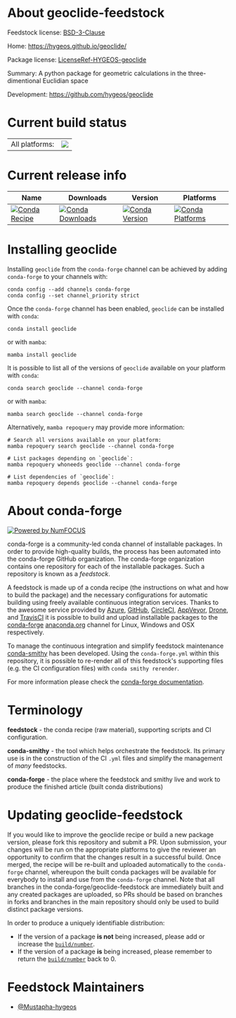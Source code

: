 About geoclide-feedstock
========================

Feedstock license: [BSD-3-Clause](https://github.com/conda-forge/geoclide-feedstock/blob/main/LICENSE.txt)

Home: https://hygeos.github.io/geoclide/

Package license: [LicenseRef-HYGEOS-geoclide](https://github.com/hygeos/geoclide/blob/main/LICENSE.txt)

Summary: A python package for geometric calculations in the three-dimentional Euclidian space

Development: https://github.com/hygeos/geoclide

Current build status
====================


<table><tr><td>All platforms:</td>
    <td>
      <a href="https://dev.azure.com/conda-forge/feedstock-builds/_build/latest?definitionId=24733&branchName=main">
        <img src="https://dev.azure.com/conda-forge/feedstock-builds/_apis/build/status/geoclide-feedstock?branchName=main">
      </a>
    </td>
  </tr>
</table>

Current release info
====================

| Name | Downloads | Version | Platforms |
| --- | --- | --- | --- |
| [![Conda Recipe](https://img.shields.io/badge/recipe-geoclide-green.svg)](https://anaconda.org/conda-forge/geoclide) | [![Conda Downloads](https://img.shields.io/conda/dn/conda-forge/geoclide.svg)](https://anaconda.org/conda-forge/geoclide) | [![Conda Version](https://img.shields.io/conda/vn/conda-forge/geoclide.svg)](https://anaconda.org/conda-forge/geoclide) | [![Conda Platforms](https://img.shields.io/conda/pn/conda-forge/geoclide.svg)](https://anaconda.org/conda-forge/geoclide) |

Installing geoclide
===================

Installing `geoclide` from the `conda-forge` channel can be achieved by adding `conda-forge` to your channels with:

```
conda config --add channels conda-forge
conda config --set channel_priority strict
```

Once the `conda-forge` channel has been enabled, `geoclide` can be installed with `conda`:

```
conda install geoclide
```

or with `mamba`:

```
mamba install geoclide
```

It is possible to list all of the versions of `geoclide` available on your platform with `conda`:

```
conda search geoclide --channel conda-forge
```

or with `mamba`:

```
mamba search geoclide --channel conda-forge
```

Alternatively, `mamba repoquery` may provide more information:

```
# Search all versions available on your platform:
mamba repoquery search geoclide --channel conda-forge

# List packages depending on `geoclide`:
mamba repoquery whoneeds geoclide --channel conda-forge

# List dependencies of `geoclide`:
mamba repoquery depends geoclide --channel conda-forge
```


About conda-forge
=================

[![Powered by
NumFOCUS](https://img.shields.io/badge/powered%20by-NumFOCUS-orange.svg?style=flat&colorA=E1523D&colorB=007D8A)](https://numfocus.org)

conda-forge is a community-led conda channel of installable packages.
In order to provide high-quality builds, the process has been automated into the
conda-forge GitHub organization. The conda-forge organization contains one repository
for each of the installable packages. Such a repository is known as a *feedstock*.

A feedstock is made up of a conda recipe (the instructions on what and how to build
the package) and the necessary configurations for automatic building using freely
available continuous integration services. Thanks to the awesome service provided by
[Azure](https://azure.microsoft.com/en-us/services/devops/), [GitHub](https://github.com/),
[CircleCI](https://circleci.com/), [AppVeyor](https://www.appveyor.com/),
[Drone](https://cloud.drone.io/welcome), and [TravisCI](https://travis-ci.com/)
it is possible to build and upload installable packages to the
[conda-forge](https://anaconda.org/conda-forge) [anaconda.org](https://anaconda.org/)
channel for Linux, Windows and OSX respectively.

To manage the continuous integration and simplify feedstock maintenance
[conda-smithy](https://github.com/conda-forge/conda-smithy) has been developed.
Using the ``conda-forge.yml`` within this repository, it is possible to re-render all of
this feedstock's supporting files (e.g. the CI configuration files) with ``conda smithy rerender``.

For more information please check the [conda-forge documentation](https://conda-forge.org/docs/).

Terminology
===========

**feedstock** - the conda recipe (raw material), supporting scripts and CI configuration.

**conda-smithy** - the tool which helps orchestrate the feedstock.
                   Its primary use is in the construction of the CI ``.yml`` files
                   and simplify the management of *many* feedstocks.

**conda-forge** - the place where the feedstock and smithy live and work to
                  produce the finished article (built conda distributions)


Updating geoclide-feedstock
===========================

If you would like to improve the geoclide recipe or build a new
package version, please fork this repository and submit a PR. Upon submission,
your changes will be run on the appropriate platforms to give the reviewer an
opportunity to confirm that the changes result in a successful build. Once
merged, the recipe will be re-built and uploaded automatically to the
`conda-forge` channel, whereupon the built conda packages will be available for
everybody to install and use from the `conda-forge` channel.
Note that all branches in the conda-forge/geoclide-feedstock are
immediately built and any created packages are uploaded, so PRs should be based
on branches in forks and branches in the main repository should only be used to
build distinct package versions.

In order to produce a uniquely identifiable distribution:
 * If the version of a package **is not** being increased, please add or increase
   the [``build/number``](https://docs.conda.io/projects/conda-build/en/latest/resources/define-metadata.html#build-number-and-string).
 * If the version of a package **is** being increased, please remember to return
   the [``build/number``](https://docs.conda.io/projects/conda-build/en/latest/resources/define-metadata.html#build-number-and-string)
   back to 0.

Feedstock Maintainers
=====================

* [@Mustapha-hygeos](https://github.com/Mustapha-hygeos/)

